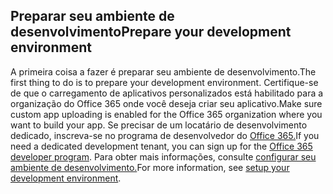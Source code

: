 ## <a name="prepare-your-development-environment"></a><span data-ttu-id="2a1f9-101">Preparar seu ambiente de desenvolvimento</span><span class="sxs-lookup"><span data-stu-id="2a1f9-101">Prepare your development environment</span></span>

<span data-ttu-id="2a1f9-102">A primeira coisa a fazer é preparar seu ambiente de desenvolvimento.</span><span class="sxs-lookup"><span data-stu-id="2a1f9-102">The first thing to do is to prepare your development environment.</span></span> <span data-ttu-id="2a1f9-103">Certifique-se de que o carregamento de aplicativos personalizados está habilitado para a organização do Office 365 onde você deseja criar seu aplicativo.</span><span class="sxs-lookup"><span data-stu-id="2a1f9-103">Make sure custom app uploading is enabled for the Office 365 organization where you want to build your app.</span></span> <span data-ttu-id="2a1f9-104">Se precisar de um locatário de desenvolvimento dedicado, inscreva-se no programa de desenvolvedor do [Office 365.](https://developer.microsoft.com/office/dev-program)</span><span class="sxs-lookup"><span data-stu-id="2a1f9-104">If you need a dedicated development tenant, you can sign up for the [Office 365 developer program](https://developer.microsoft.com/office/dev-program).</span></span> <span data-ttu-id="2a1f9-105">Para obter mais informações, consulte [configurar seu ambiente de desenvolvimento.](~/concepts/build-and-test/prepare-your-o365-tenant.md)</span><span class="sxs-lookup"><span data-stu-id="2a1f9-105">For more information, see [setup your development environment](~/concepts/build-and-test/prepare-your-o365-tenant.md).</span></span>